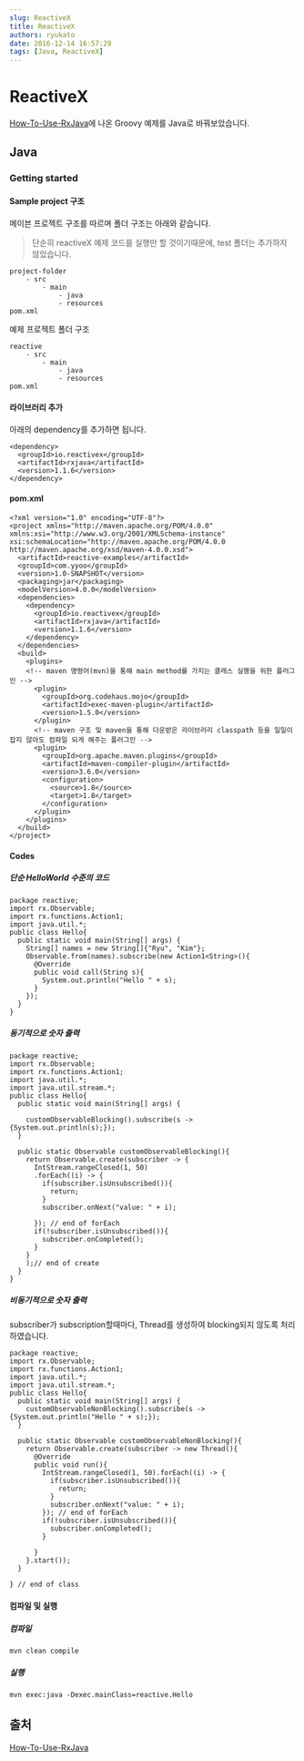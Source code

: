 ```yaml
---
slug: ReactiveX
title: ReactiveX
authors: ryukato
date: 2016-12-14 16:57:29
tags: [Java, ReactiveX]
---
```


# ReactiveX
[How-To-Use-RxJava](https://github.com/ReactiveX/RxJava/wiki/How-To-Use-RxJava)에 나온 Groovy 예제를 Java로 바꿔보았습니다.

## Java
### Getting started
#### Sample project 구조
메이븐 프로젝트 구조를 따르며 폴더 구조는 아래와 같습니다.
> 단순히 reactiveX 예제 코드를 실행만 할 것이기때문에, test 폴더는 추가하지 않았습니다.

```
project-folder
    - src
        - main
            - java
            - resources
pom.xml
```

예제 프로젝트 폴더 구조

```
reactive
    - src
        - main
            - java
            - resources
pom.xml
```

#### 라이브러리 추가
아래의 dependency를 추가하면 됩니다.

```
<dependency>
  <groupId>io.reactivex</groupId>
  <artifactId>rxjava</artifactId>
  <version>1.1.6</version>
</dependency>
```

#### pom.xml

```
<?xml version="1.0" encoding="UTF-8"?>
<project xmlns="http://maven.apache.org/POM/4.0.0"         xmlns:xsi="http://www.w3.org/2001/XMLSchema-instance"         xsi:schemaLocation="http://maven.apache.org/POM/4.0.0 http://maven.apache.org/xsd/maven-4.0.0.xsd">
  <artifactId>reactive-examples</artifactId>
  <groupId>com.yyoo</groupId>
  <version>1.0-SNAPSHOT</version>
  <packaging>jar</packaging>
  <modelVersion>4.0.0</modelVersion>
  <dependencies>
    <dependency>
      <groupId>io.reactivex</groupId>
      <artifactId>rxjava</artifactId>
      <version>1.1.6</version>
    </dependency>
  </dependencies>
  <build>
    <plugins>
    <!-- maven 명령어(mvn)을 통해 main method를 가지는 클래스 실행을 위한 플러그인 -->
      <plugin>
        <groupId>org.codehaus.mojo</groupId>
        <artifactId>exec-maven-plugin</artifactId>
        <version>1.5.0</version>
      </plugin>
      <!-- maven 구조 및 maven을 통해 다운받은 라이브러리 classpath 등을 일일이 잡지 않아도 컴파일 되게 해주는 플러그인 -->
      <plugin>
        <groupId>org.apache.maven.plugins</groupId>
        <artifactId>maven-compiler-plugin</artifactId>
        <version>3.6.0</version>
        <configuration>
          <source>1.8</source>
          <target>1.8</target>
        </configuration>
      </plugin>
    </plugins>
  </build>
</project>
```

#### Codes
##### 단순 HelloWorld 수준의 코드

```
package reactive;
import rx.Observable;
import rx.functions.Action1;
import java.util.*;
public class Hello{
  public static void main(String[] args) {
    String[] names = new String[]{"Ryu", "Kim"};
    Observable.from(names).subscribe(new Action1<String>(){
      @Override
      public void call(String s){
        System.out.println("Hello " + s);
      }
    });
  }
}
```

##### 동기적으로 숫자 출력

```
package reactive;
import rx.Observable;
import rx.functions.Action1;
import java.util.*;
import java.util.stream.*;
public class Hello{
  public static void main(String[] args) {

    customObservableBlocking().subscribe(s -> {System.out.println(s);});
  }

  public static Observable customObservableBlocking(){
    return Observable.create(subscriber -> {
      IntStream.rangeClosed(1, 50)
      .forEach((i) -> {
        if(subscriber.isUnsubscribed()){
          return;
        }
        subscriber.onNext("value: " + i);

      }); // end of forEach
      if(!subscriber.isUnsubscribed()){
        subscriber.onCompleted();
      }
    }
    );// end of create
  }
}
```

##### 비동기적으로 숫자 출력
subscriber가 subscription할때마다, Thread를 생성하여 blocking되지 않도록 처리하였습니다.

```
package reactive;
import rx.Observable;
import rx.functions.Action1;
import java.util.*;
import java.util.stream.*;
public class Hello{
  public static void main(String[] args) {
    customObservableNonBlocking().subscribe(s -> {System.out.println("Hello " + s);});
  }

  public static Observable customObservableNonBlocking(){
    return Observable.create(subscriber -> new Thread(){
      @Override
      public void run(){
        IntStream.rangeClosed(1, 50).forEach((i) -> {
          if(subscriber.isUnsubscribed()){
            return;
          }
          subscriber.onNext("value: " + i);
        }); // end of forEach
        if(!subscriber.isUnsubscribed()){
          subscriber.onCompleted();
        }

      }
    }.start());
  }

} // end of class
```

#### 컴파일 및 실행
##### 컴파일

```
mvn clean compile
```

##### 실행

```
mvn exec:java -Dexec.mainClass=reactive.Hello
```

## 출처
[How-To-Use-RxJava](https://github.com/ReactiveX/RxJava/wiki/How-To-Use-RxJava)
